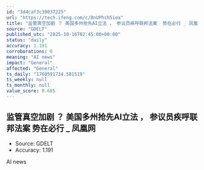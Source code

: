 ```yaml
---
id: "3d4caf3c39037225"
url: "https://tech.ifeng.com/c/8nUPhsh5iea"
title: "监管真空加剧 ？ 美国多州抢先AI立法 ， 参议员疾呼联邦法案  势在必行 _ 凤凰网"
source: "GDELT"
published_utc: "2025-10-16T02:45:00+00:00"
status: "daily"
accuracy: 1.191
corroborations: 0
meaning: "AI news"
impact: "General"
affected: "General"
ts_daily: "1760591734.581519"
ts_weekly: null
ts_monthly: null
value_score: 0.685
---
```

## 监管真空加剧 ？ 美国多州抢先AI立法 ， 参议员疾呼联邦法案  势在必行 _ 凤凰网

- Source: GDELT
- Accuracy: 1.191

AI news
